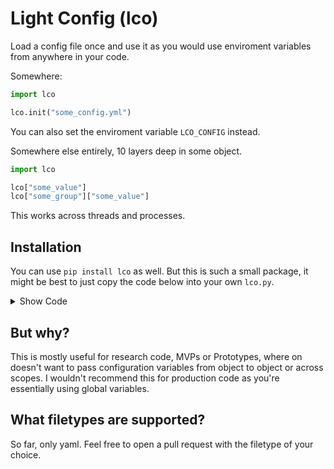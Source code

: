 # **L**ight **Co**nfig (lco)

Load a config file once and use it as you would use enviroment variables from anywhere in your code.

Somewhere:
```python
import lco

lco.init("some_config.yml")
```
You can also set the enviroment variable ``LCO_CONFIG`` instead.

Somewhere else entirely, 10 layers deep in some object.
```python
import lco

lco["some_value"]
lco["some_group"]["some_value"]
```

This works across threads and processes.

## Installation

You can use ``pip install lco`` as well.
But this is such a small package, it might be best to just copy the code below into your own ``lco.py``.
<details>
  <summary>Show Code</summary>
  
  ```python
  import os
  import sys
  import yaml

  class LCO(object):
    def __init__(self):
      global _lco_obj
      if "_lco_obj" not in globals():
        if "LCO_CONFIG" in os.environ:
          config = os.environ["LCO_CONFIG"]
          if os.path.exists(config):
            with open(config, "r") as f:
              _lco_obj = yaml.safe_load(f)
          else:
            raise ValueError("LCO_CONFIG is not a file: %s" % config)

    def init(self, config):
      global _lco_obj
      if "_lco_obj" not in globals():
        with open(config, "r") as f:
          _lco_obj = yaml.safe_load(f)
        os.environ["LCO_CONFIG"] = config

    def __getitem__(self, name):
      global _lco_obj
      if name not in _lco_obj:
        raise KeyError("No such key: %s" % name)
      return _lco_obj[name]

  sys.modules["lco"] = LCO()
  ```
</details>


## But why?

This is mostly useful for research code, MVPs or Prototypes, where on doesn't want to pass configuration variables from object to object or across scopes. I wouldn't recommend this for production code as you're essentially using global variables.

## What filetypes are supported?

So far, only yaml. Feel free to open a pull request with the filetype of your choice.

## 
